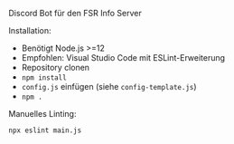 Discord Bot für den FSR Info Server

Installation:
- Benötigt Node.js >=12
- Empfohlen: Visual Studio Code mit ESLint-Erweiterung
- Repository clonen
- `npm install`
- `config.js` einfügen (siehe `config-template.js`)
- `npm .`

Manuelles Linting:
```
npx eslint main.js
```